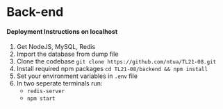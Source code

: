 # Back-end

#### Deployment Instructions on localhost
1. Get NodeJS, MySQL, Redis
2. Import the database from dump file
3. Clone the codebase `git clone https://github.com/ntua/TL21-08.git`
4. Install required npm packages `cd TL21-08/backend && npm install`
5. Set your environment variables in `.env` file
6. In two seperate terminals run:
    - `redis-server`
    - `npm start`

